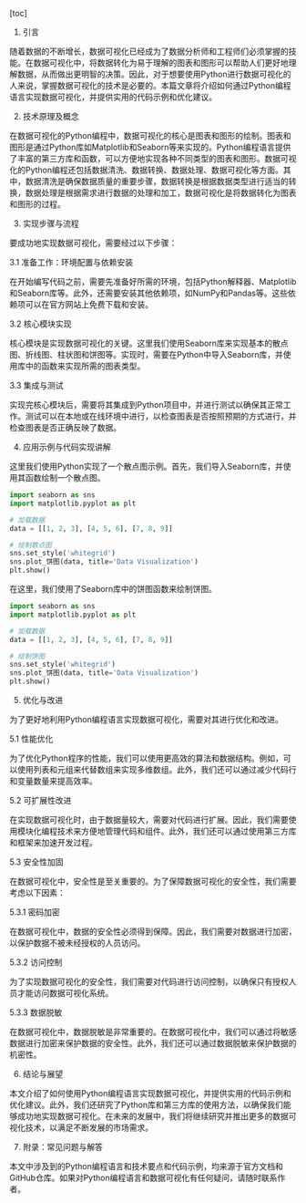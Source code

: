 
[toc]                    
                
                
1. 引言

随着数据的不断增长，数据可视化已经成为了数据分析师和工程师们必须掌握的技能。在数据可视化中，将数据转化为易于理解的图表和图形可以帮助人们更好地理解数据，从而做出更明智的决策。因此，对于想要使用Python进行数据可视化的人来说，掌握数据可视化的技术是必要的。本篇文章将介绍如何通过Python编程语言实现数据可视化，并提供实用的代码示例和优化建议。

2. 技术原理及概念

在数据可视化的Python编程中，数据可视化的核心是图表和图形的绘制。图表和图形是通过Python库如Matplotlib和Seaborn等来实现的。Python编程语言提供了丰富的第三方库和函数，可以方便地实现各种不同类型的图表和图形。数据可视化的Python编程还包括数据清洗、数据转换、数据处理、数据可视化等方面。其中，数据清洗是确保数据质量的重要步骤，数据转换是根据数据类型进行适当的转换，数据处理是根据需求进行数据的处理和加工，数据可视化是将数据转化为图表和图形的过程。

3. 实现步骤与流程

要成功地实现数据可视化，需要经过以下步骤：

3.1 准备工作：环境配置与依赖安装

在开始编写代码之前，需要先准备好所需的环境，包括Python解释器、Matplotlib和Seaborn库等。此外，还需要安装其他依赖项，如NumPy和Pandas等。这些依赖项可以在官方网站上免费下载和安装。

3.2 核心模块实现

核心模块是实现数据可视化的关键。这里我们使用Seaborn库来实现基本的散点图、折线图、柱状图和饼图等。实现时，需要在Python中导入Seaborn库，并使用库中的函数来实现所需的图表类型。

3.3 集成与测试

实现完核心模块后，需要将其集成到Python项目中，并进行测试以确保其正常工作。测试可以在本地或在线环境中进行，以检查图表是否按照预期的方式进行，并检查图表是否正确反映了数据。

4. 应用示例与代码实现讲解

这里我们使用Python实现了一个散点图示例。首先，我们导入Seaborn库，并使用其函数绘制一个散点图。

```python
import seaborn as sns
import matplotlib.pyplot as plt

# 加载数据
data = [[1, 2, 3], [4, 5, 6], [7, 8, 9]]

# 绘制散点图
sns.set_style('whitegrid')
sns.plot_饼图(data, title='Data Visualization')
plt.show()
```

在这里，我们使用了Seaborn库中的饼图函数来绘制饼图。

```python
import seaborn as sns
import matplotlib.pyplot as plt

# 加载数据
data = [[1, 2, 3], [4, 5, 6], [7, 8, 9]]

# 绘制饼图
sns.set_style('whitegrid')
sns.plot_饼图(data, title='Data Visualization')
plt.show()
```

5. 优化与改进

为了更好地利用Python编程语言实现数据可视化，需要对其进行优化和改进。

5.1 性能优化

为了优化Python程序的性能，我们可以使用更高效的算法和数据结构。例如，可以使用列表和元组来代替数组来实现多维数组。此外，我们还可以通过减少代码行和变量数量来提高效率。

5.2 可扩展性改进

在实现数据可视化时，由于数据量较大，需要对代码进行扩展。因此，我们需要使用模块化编程技术来方便地管理代码和组件。此外，我们还可以通过使用第三方库和框架来加速开发过程。

5.3 安全性加固

在数据可视化中，安全性是至关重要的。为了保障数据可视化的安全性，我们需要考虑以下因素：

5.3.1 密码加密

在数据可视化中，数据的安全性必须得到保障。因此，我们需要对数据进行加密，以保护数据不被未经授权的人员访问。

5.3.2 访问控制

为了实现数据可视化的安全性，我们需要对代码进行访问控制，以确保只有授权人员才能访问数据可视化系统。

5.3.3 数据脱敏

在数据可视化中，数据脱敏是非常重要的。在数据可视化中，我们可以通过将敏感数据进行加密来保护数据的安全性。此外，我们还可以通过数据脱敏来保护数据的机密性。

6. 结论与展望

本文介绍了如何使用Python编程语言实现数据可视化，并提供实用的代码示例和优化建议。此外，我们还研究了Python库和第三方库的使用方法，以确保我们能够成功地实现数据可视化。在未来的发展中，我们将继续研究并推出更多的数据可视化技术，以满足不断发展的市场需求。

7. 附录：常见问题与解答

本文中涉及到的Python编程语言和技术要点和代码示例，均来源于官方文档和GitHub仓库。如果对Python编程语言和数据可视化有任何疑问，请随时联系作者。

